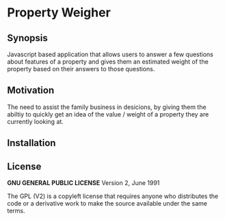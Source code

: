 # Property Weigher
## Synopsis

Javascript based application that allows users to answer a few questions about features of a property and gives them an estimated weight of the property based on their answers to those questions.

## Motivation

The need to assist the family business in desicions, by giving them the abiltiy to quickly get an idea of the value / weight of a property they are currently looking at.

## Installation



## License

**GNU GENERAL PUBLIC LICENSE**
Version 2, June 1991

The GPL (V2) is a copyleft license that requires anyone who distributes the code or a derivative work to make the source available under the same terms.
